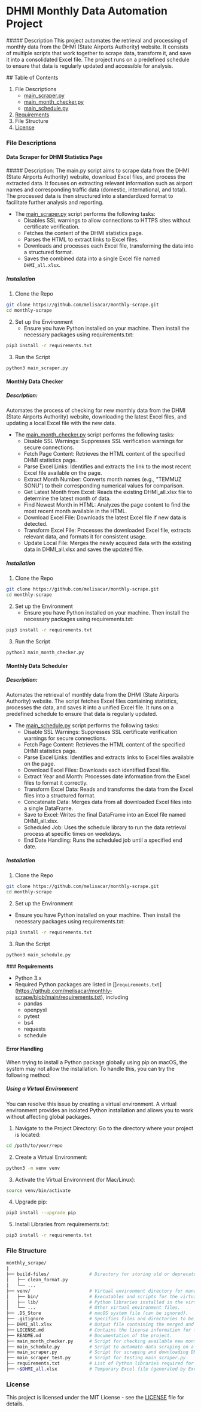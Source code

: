 # **DHMI Monthly Data Automation Project**
##### Description
This project automates the retrieval and processing of monthly data from the DHMI (State Airports Authority) website. It consists of multiple scripts that work together to scrape data, transform it, and save it into a consolidated Excel file. The project runs on a predefined schedule to ensure that data is regularly updated and accessible for analysis.

## Table of Contents
1. File Descriptions
    - [main_scraper.py](#data-scraper-for-dhmi-statistics-page) 
    - [main_month_checker.py](#monthly-data-checker)
    - [main_schedule.py](#monthly-data-scheduler)
2. [Requirements](#requirements)
3. File Structure
4. [License](#license)

### File Descriptions
#### **Data Scraper for DHMI Statistics Page**
##### Description:
The main.py script aims to scrape data from the DHMI (State Airports Authority) website, download Excel files, and process the extracted data. It focuses on extracting relevant information such as airport names and corresponding traffic data (domestic, international, and total). The processed data is then structured into a standardized format to facilitate further analysis and reporting.

- The [main_scraper.py](https://github.com/melisacar/monthly-scrape/blob/main/main_scraper.py) script performs the following tasks:
    - Disables SSL warnings to allow connections to HTTPS sites without certificate verification.
    - Fetches the content of the DHMI statistics page.
    - Parses the HTML to extract links to Excel files.
    - Downloads and processes each Excel file, transforming the data into a structured format.
    - Saves the combined data into a single Excel file named `DHMI_all.xlsx`.

##### **Installation**
1. Clone the Repo
```bash
git clone https://github.com/melisacar/monthly-scrape.git
cd monthly-scrape
```

2. Set up the Environment
    - Ensure you have Python installed on your machine. Then install the necessary packages using requirements.txt:
```bash
pip3 install -r requirements.txt
```

3. Run the Script
```bash
python3 main_scraper.py
```

#### **Monthly Data Checker**
##### Description:
 Automates the process of checking for new monthly data from the DHMI (State Airports Authority) website, downloading the latest Excel files, and updating a local Excel file with the new data.

- The [main_month_checker.py](https://github.com/melisacar/monthly-scrape/blob/main/main_month_checker.py) script performs the following tasks:
    - Disable SSL Warnings: Suppresses SSL verification warnings for secure connections.
    - Fetch Page Content: Retrieves the HTML content of the specified DHMI statistics page.
    - Parse Excel Links: Identifies and extracts the link to the most recent Excel file available on the page.
    - Extract Month Number: Converts month names (e.g., "TEMMUZ SONU") to their corresponding numerical values for comparison.
    - Get Latest Month from Excel: Reads the existing DHMI_all.xlsx file to determine the latest month of data.
    - Find Newest Month in HTML: Analyzes the page content to find the most recent month available in the HTML.
    - Download Excel File: Downloads the latest Excel file if new data is detected.
    - Transform Excel File: Processes the downloaded Excel file, extracts relevant data, and formats it for consistent usage.
    - Update Local File: Merges the newly acquired data with the existing data in DHMI_all.xlsx and saves the updated file.

##### **Installation**
1. Clone the Repo
```bash
git clone https://github.com/melisacar/monthly-scrape.git
cd monthly-scrape
```

2. Set up the Environment
    - Ensure you have Python installed on your machine. Then install the necessary packages using requirements.txt:
```bash
pip3 install -r requirements.txt
```

3. Run the Script
```bash
python3 main_month_checker.py
```

#### **Monthly Data Scheduler**
##### Description:
Automates the retrieval of monthly data from the DHMI (State Airports Authority) website. The script fetches Excel files containing statistics, processes the data, and saves it into a unified Excel file. It runs on a predefined schedule to ensure that data is regularly updated.

- The [main_schedule.py](https://github.com/melisacar/monthly-scrape/blob/main/main_schedule.py) script performs the following tasks:
    - Disable SSL Warnings: Suppresses SSL certificate verification warnings for secure connections.
    - Fetch Page Content: Retrieves the HTML content of the specified DHMI statistics page.
    - Parse Excel Links: Identifies and extracts links to Excel files available on the page.
    - Download Excel Files: Downloads each identified Excel file.
    - Extract Year and Month: Processes date information from the Excel files to format it correctly.
    - Transform Excel Data: Reads and transforms the data from the Excel files into a structured format.
    - Concatenate Data: Merges data from all downloaded Excel files into a single DataFrame.
    - Save to Excel: Writes the final DataFrame into an Excel file named DHMI_all.xlsx.
    - Scheduled Job: Uses the schedule library to run the data retrieval process at specific times on weekdays.
    - End Date Handling: Runs the scheduled job until a specified end date.

##### **Installation**
1. Clone the Repo
```bash
git clone https://github.com/melisacar/monthly-scrape.git
cd monthly-scrape
```

2. Set up the Environment
- Ensure you have Python installed on your machine. Then install the necessary packages using requirements.txt:
```bash
pip3 install -r requirements.txt
```

3. Run the Script
```bash
python3 main_schedule.py
```

### **Requirements**
- Python 3.x
- Required Python packages are listed in []`requirements.txt`](https://github.com/melisacar/monthly-scrape/blob/main/requirements.txt), including
    - pandas 
    - openpyxl 
    - pytest
    - bs4 
    - requests
    - schedule

#### Error Handling
When trying to install a Python package globally using pip on macOS, the system may not allow the installation. To handle this, you can try the following method:

##### Using a Virtual Environment
You can resolve this issue by creating a virtual environment. A virtual environment provides an isolated Python installation and allows you to work without affecting global packages.

1. Navigate to the Project Directory: Go to the directory where your project is located:
```bash
cd /path/to/your/repo
```
2. Create a Virtual Environment:
```bash
python3 -m venv venv
```
3. Activate the Virtual Environment (for Mac/Linux):
```bash
source venv/bin/activate
```
4. Upgrade pip:
```bash
pip3 install --upgrade pip
```
5. Install Libraries from requirements.txt:
```bash
pip3 install -r requirements.txt
```
### File Structure
```bash
monthly_scrape/
|
├── build-files/               # Directory for storing old or deprecated Python scripts.
│   ├── clean_format.py
|   └── ...                    
├── venv/                      # Virtual environment directory for managing dependencies.
│   ├── bin/                   # Executables and scripts for the virtual environment.
│   ├── lib/                   # Python libraries installed in the virtual environment.
│   └── ...                    # Other virtual environment files.
├── .DS_Store                  # macOS system file (can be ignored).
├── .gitignore                 # Specifies files and directories to be ignored by Git.
├── DHMI_all.xlsx              # Output file containing the merged and transformed data.
├── LICENSE.md                 # Contains the license information for the project.
├── README.md                  # Documentation of the project.
├── main_month_checker.py      # Script for checking available new month data.
├── main_schedule.py           # Script to automate data scraping on a schedule.
├── main_scraper.py            # Script for scraping and downloading DHMI Excel files.
├── main_scraper_test.py       # Script for testing main_scraper.py
├── requirements.txt           # List of Python libraries required for the project.
├── ~$DHMI_all.xlsx            # Temporary Excel file (generated by Excel during editing).
```
### License
This project is licensed under the MIT License - see the [LICENSE](https://github.com/melisacar/monthly-scrape/blob/main/LICENSE.md) file for details.